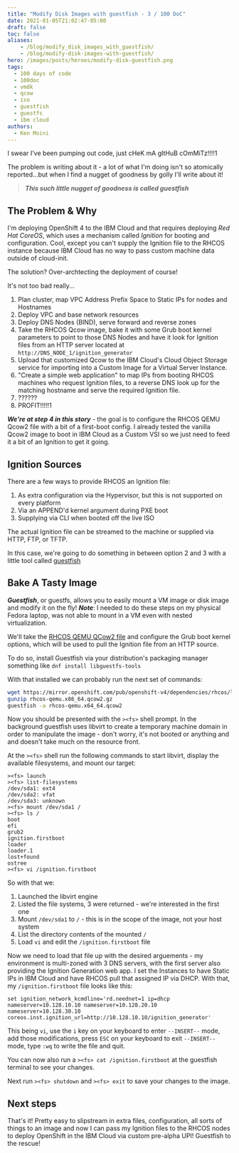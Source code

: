 ```yaml
---
title: "Modify Disk Images with guestfish - 3 / 100 DoC"
date: 2021-01-05T21:02:47-05:00
draft: false
toc: false
aliases:
    - /blog/modify_disk_images_with_guestfish/
    - /blog/modify-disk-images-with-guestfish/
hero: /images/posts/heroes/modify-disk-guestfish.png
tags:
  - 100 days of code
  - 100doc
  - vmdk
  - qcow
  - iso
  - guestfish
  - guestfs
  - ibm cloud
authors:
  - Ken Moini
---
```



I swear I've been pumping out code, just cHeK mA gItHuB cOmMiTz!!!!1

The problem is writing about it - a lot of what I'm doing isn't so atomically reported...but when I find a nugget of goodness by golly I'll write about it!

> ***This such little nugget of goodness is called guestfish***

## The Problem & Why

I'm deploying OpenShift 4 to the IBM Cloud and that requires deploying *Red Hat CoreOS*, which uses a mechanism called *Ignition* for booting and configuration.  Cool, except you can't supply the Ignition file to the RHCOS instance because IBM Cloud has no way to pass custom machine data outside of cloud-init.

The solution?  Over-archtecting the deployment of course!

It's not too bad really...

1. Plan cluster, map VPC Address Prefix Space to Static IPs for nodes and Hostnames
2. Deploy VPC and base network resources
3. Deploy DNS Nodes (BIND), serve forward and reverse zones
4. Take the RHCOS Qcow image, bake it with some Grub boot kernel parameters to point to those DNS Nodes and have it look for Ignition files from an HTTP server located at `http://DNS_NODE_1/ignition_generator` 
5. Upload that customized Qcow to the IBM Cloud's Cloud Object Storage service for importing into a Custom Image for a Virtual Server Instance.
6. "Create a simple web application" to map IPs from booting RHCOS machines who request Ignition files, to a reverse DNS look up for the matching hostname and serve the required Ignition file.
7. ??????
8. PROFIT!!!!!1

***We're at step 4 in this story*** - the goal is to configure the RHCOS QEMU Qcow2 file with a bit of a first-boot config.  I already tested the vanilla Qcow2 image to boot in IBM Cloud as a Custom VSI so we just need to feed it a bit of an Ignition to get it going.

## Ignition Sources

There are a few ways to provide RHCOS an Ignition file:

1. As extra configuration via the Hypervisor, but this is not supported on every platform
2. Via an APPEND'd kernel argument during PXE boot
3. Supplying via CLI when booted off the live ISO

The actual Ignition file can be streamed to the machine or supplied via HTTP, FTP, or TFTP.

In this case, we're going to do something in between option 2 and 3 with a little tool called [guestfish](https://libguestfs.org/guestfish.1.html)

## Bake A Tasty Image

***Guestfish***, or guestfs, allows you to easily mount a VM image or disk image and modify it on the fly!  ***Note***: I needed to do these steps on my physical Fedora laptop, was not able to mount in a VM even with nested virtualization.

We'll take the [RHCOS QEMU QCow2 file](https://mirror.openshift.com/pub/openshift-v4/dependencies/rhcos/latest/latest/) and configure the Grub boot kernel options, which will be used to pull the Ignition file from an HTTP source.

To do so, install Guestfish via your distribution's packaging manager something like `dnf install libguestfs-tools`

With that installed we can probably run the next set of commands:

```bash
wget https://mirror.openshift.com/pub/openshift-v4/dependencies/rhcos/latest/latest/rhcos-qemu.x86_64.qcow2.gz
gunzip rhcos-qemu.x86_64.qcow2.gz
guestfish -a rhcos-qemu.x64_64.qcow2
```

Now you should be presented with the `><fs>` shell prompt.  In the background guestfish uses libvirt to create a temporary machine domain in order to manipulate the image - don't worry, it's not booted or anything and and doesn't take much on the resource front.

At the `><fs>` shell run the following commands to start libvirt, display the available filesystems, and mount our target:

```text
><fs> launch
><fs> list-filesystems
/dev/sda1: ext4
/dev/sda2: vfat
/dev/sda3: unknown
><fs> mount /dev/sda1 /
><fs> ls /
boot
efi
grub2
ignition.firstboot
loader
loader.1
lost+found
ostree
><fs> vi /ignition.firstboot
```

So with that we:

1. Launched the libvirt engine
2. Listed the file systems, 3 were returned - we're interested in the first one
3. Mount `/dev/sda1` to `/` - this is in the scope of the image, not your host system
4. List the directory contents of the mounted `/`
5. Load `vi` and edit the `/ignition.firstboot` file

Now we need to load that file up with the desired arguements - my environment is multi-zoned with 3 DNS servers, with the first server also providing the Ignition Generation web app.  I set the Instances to have Static IPs in IBM Cloud and have RHCOS pull that assigned IP via DHCP.  With that, my `/ignition.firstboot` file looks like this:

```text
set ignition_network_kcmdline='rd.neednet=1 ip=dhcp nameserver=10.128.10.10 nameserver=10.128.20.10 nameserver=10.128.30.10 coreos.inst.ignition_url=http://10.128.10.10/ignition_generator'
```

This being `vi`, use the `i` key on your keyboard to enter `--INSERT--` mode, add those modifications, press `ESC` on your keyboard to exit `--INSERT--` mode, type `:wq` to write the file and quit.

You can now also run a `><fs> cat /ignition.firstboot` at the guestfish terminal to see your changes.

Next run `><fs> shutdown` and `><fs> exit` to save your changes to the image.

## Next steps

That's it!  Pretty easy to slipstream in extra files, configuration, all sorts of things to an image and now I can pass my Ignition files to the RHCOS nodes to deploy OpenShift in the IBM Cloud via custom pre-alpha UPI!  Guestfish to the rescue!